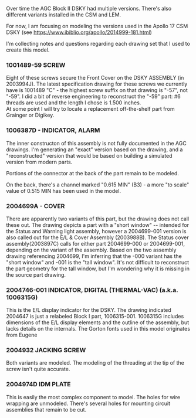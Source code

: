 Over time the AGC Block II DSKY had multiple versions. There's also different variants installed in the CSM and LEM.

For now, I am focusing on modeling the versions used in the Apollo 17 CSM DSKY (see https://www.ibiblio.org/apollo/2014999-181.html)

I'm collecting notes and questions regarding each drawing set that I used to create this model.

### 1001489-59 SCREW

Eight of these screws secure the Front Cover on the DSKY ASSEMBLY (in 2003994J).  The latest specification drawing for these screws we currently have is 1001489 "C" - the highest screw suffix on that drawing 
is "-57", not "-59". I did a bit of reverse engineering to reconstruct the "-59" part: #6 threads are used and the length I chose is 1.500 inches.  
At some point I will try to locate a replacement off-the-shelf part from Grainger or Digikey.

### 1006387D - INDICATOR, ALARM

The inner constructon of this assembly is not fully documented in the AGC drawings. I'm generating an "exact" version based on the drawing, and a "reconstructed" version that would be based on building a simulated version from
modern parts.

Portions of the connector at the back of the part remain to be modeled.

On the back, there's a channel marked "0.615 MIN" (B3) - a more "to scale" value of 0.515 MIN has been used in the model.

### 2004699A - COVER

There are apparently two variants of this part, but the drawing does not call these out. The drawing depicts a part with a "short window" -- intended for the Status and Warning light assembly, however a 2004699-001 version is also called out for the E/L & Cover Assembly (2003988B). 
The Status cover assembly(2003897C) calls for either part 2004699-000 or 2004699-001, depending on the variant of the assembly. Based on the two assembly drawing referencing 2004699, I'm inferring that
the -000 variant has the "short window" and -001 is the "tall window". It's not difficult to reconstruct the part geometry for the tall window, but I'm wondering why it is missing in the source part drawing.

### 2004746-001 INDICATOR, DIGITAL (THERMAL-VAC)  (a.k.a. 1006315G)

This is the E/L display indicator for the DSKY. The drawing indicated 2004647 is just a relabeled Block I part, 1006315-001. 1006315G includes dimensions of the E/L display elements and the outline of the assembly, but lacks
details on the internals. The Gorton fonts used in this model originates from Eugene

### 2004932 JACKING SCREW

Both variants are modeled. The modeling of the threading at the tip of the screw isn't quite accurate.

### 2004974D IDM PLATE

This is easily the most complex component to model. The holes for wire wrapping are unmodeled. There's several holes for mounting circuit assemblies that remain to be cut.

